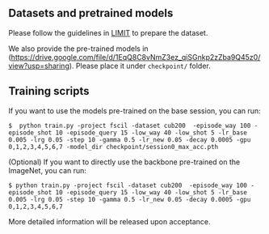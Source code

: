 ## Datasets and pretrained models
Please follow the guidelines in [LIMIT](https://github.com/zhoudw-zdw/TPAMI-Limit) to prepare the dataset.

We also provide the pre-trained models in (https://drive.google.com/file/d/1EqQ8C8vNmZ3ez_qiSGnkp2zZba9Q45z0/view?usp=sharing). Please place it under `checkpoint/` folder.

## Training scripts
If you want to use the models pre-trained on the base session, you can run:

    $  python train.py -project fscil -dataset cub200  -episode_way 100 -episode_shot 10 -episode_query 15 -low_way 40 -low_shot 5 -lr_base 0.005 -lrg 0.05 -step 10 -gamma 0.5 -lr_new 0.05 -decay 0.0005 -gpu 0,1,2,3,4,5,6,7 -model_dir checkpoint/session0_max_acc.pth

(Optional) If you want to directly use the backbone pre-trained on the ImageNet, you can run:

    $ python train.py -project fscil -dataset cub200  -episode_way 100 -episode_shot 10 -episode_query 15 -low_way 40 -low_shot 5 -lr_base 0.005 -lrg 0.05 -step 10 -gamma 0.5 -lr_new 0.05 -decay 0.0005 -gpu 0,1,2,3,4,5,6,7


More detailed information will be released upon acceptance.
